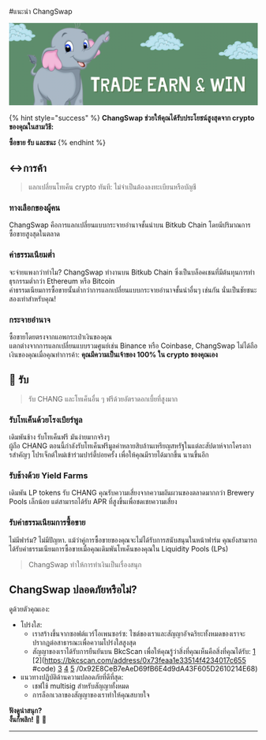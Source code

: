 #แนะนำ ChangSwap

![](.gitbook/assets/info.png)

{% hint style="success" %}
**ChangSwap ช่วยให้คุณได้รับประโยชน์สูงสุดจาก crypto ของคุณในสามวิธี:**

**ซื้อขาย รับ และชนะ**
{% endhint %}

## ↔️การค้า

> แลกเปลี่ยนโทเค็น crypto ทันที: ไม่จำเป็นต้องลงทะเบียนหรือบัญชี

### ทางเลือกของผู้คน

ChangSwap คือการแลกเปลี่ยนแบบกระจายอำนาจชั้นนำบน Bitkub Chain โดยมีปริมาณการซื้อขายสูงสุดในตลาด

### ค่าธรรมเนียมต่ำ

จะจ่ายแพงกว่าทำไม? ChangSwap ทำงานบน Bitkub Chain ซึ่งเป็นบล็อคเชนที่มีต้นทุนการทำธุรกรรมต่ำกว่า Ethereum หรือ Bitcoin\
ค่าธรรมเนียมการซื้อขายนั้นต่ำกว่าการแลกเปลี่ยนแบบกระจายอำนาจชั้นนำอื่นๆ เช่นกัน นั่นเป็นชัยชนะสองเท่าสำหรับคุณ!

### กระจายอำนาจ

ซื้อขายโดยตรงจากแอพกระเป๋าเงินของคุณ\
แตกต่างจากการแลกเปลี่ยนแบบรวมศูนย์เช่น Binance หรือ Coinbase, ChangSwap ไม่ได้ถือเงินของคุณเมื่อคุณทำการค้า: **คุณมีความเป็นเจ้าของ 100% ใน crypto ของคุณเอง**

## 💸 รับ

> รับ CHANG และโทเค็นอื่น ๆ ฟรีด้วยอัตราดอกเบี้ยที่สูงมาก

### รับโทเค็นด้วยโรงเบียร์พูล

เดิมพันช้าง รับโทเค็นฟรี มันง่ายมากจริงๆ\
ผู้ถือ CHANG ตอนนี้กำลังรับโทเค็นฟรีมูลค่าหลายสิบล้านเหรียญสหรัฐในแต่ละสัปดาห์จากโครงการสำคัญๆ โปรเจ็กต์ใหม่เข้าร่วมปาร์ตี้บ่อยครั้ง เพื่อให้คุณมีรายได้มากขึ้น นานขึ้นอีก

### รับช้างด้วย Yield Farms

เดิมพัน LP tokens รับ CHANG คุณรับความเสี่ยงจากความผันผวนของตลาดมากกว่า Brewery Pools เล็กน้อย แต่สามารถได้รับ APR ที่สูงขึ้นเพื่อชดเชยความเสี่ยง

### รับค่าธรรมเนียมการซื้อขาย

ไม่มีฟาร์ม? ไม่มีปัญหา. แม้ว่าคู่การซื้อขายของคุณจะไม่ได้รับการสนับสนุนในหน้าฟาร์ม คุณยังสามารถได้รับค่าธรรมเนียมการซื้อขายเมื่อคุณเดิมพันโทเค็นของคุณใน Liquidity Pools (LPs)

> ChangSwap ทำให้การทำเงินเป็นเรื่องสนุก

## ChangSwap ปลอดภัยหรือไม่?

ดูด้วยตัวคุณเอง:

* โปร่งใส:
  * เราสร้างขึ้นจากซอฟต์แวร์โอเพนซอร์ซ: ไซต์ของเราและสัญญาอัจฉริยะทั้งหมดของเราจะปรากฏต่อสาธารณะเพื่อความโปร่งใสสูงสุด
  * สัญญาของเราได้รับการยืนยันบน BkcScan เพื่อให้คุณรู้ว่าสิ่งที่คุณเห็นคือสิ่งที่คุณได้รับ: [1](https://bkcscan.com/address/0x10ED43C718714eb63d5aA57B78B54704E256024E) [2](https://bkcscan.com/address/0x73feaa1e33514f4234017c655 #code) [3](https://bkcscan.com/address/0xbcfccbde45ce874adcb698cc183debcf17952812) [4](https://bkcscan.com/address/0x1b96b92314c44b159149f7e0303511fb2fc4774f#codekcdressscan) [5](https://https://https://https://bkcscan.com/address/0xbcfccbde45ce874adcb698cc183debcf17952812) /0x92E8CeB7eAeD69fB6E4d9dA43F605D2610214E68)
* แนวทางปฏิบัติด้านความปลอดภัยที่ดีที่สุด:
  * เชฟใช้ multisig สำหรับสัญญาทั้งหมด
  * การล็อกเวลาของสัญญาของเราทำให้คุณสบายใจ

**ฟังดูน่าสนุก?**\
**งั้นก็พลิก!** 🐰 🥞

***